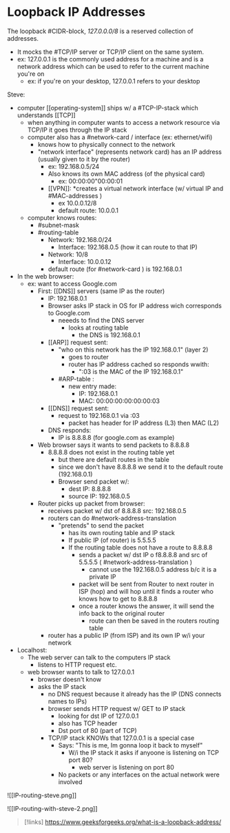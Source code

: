 
# Loopback IP Addresses
The loopback #CIDR-block, *127.0.0.0/8* is a reserved collection of addresses.
- It mocks the #TCP/IP server or TCP/IP client on the same system.
- ex: 127.0.0.1 is the commonly used address for a machine and is a network address which can be used to refer to the current machine you're on
	- ex: if you're on your desktop, 127.0.0.1 refers to your desktop

Steve:
- computer [[operating-system]] ships w/ a #TCP-IP-stack which understands [[TCP]] 
	- when anything in computer wants to access a network resource via TCP/IP it goes through the IP stack
	- computer also has a #network-card / interface (ex: ethernet/wifi)
		- knows how to physically connect to the network
		- "network interface" (represents network card) has an IP address (usually given to it by the router)
			- ex: 192.168.0.5/24
			- Also knows its own MAC address (of the physical card)
				- ex: 00:00:00"00:00:01
			- [[VPN]]: *creates a virtual network interface (w/ virtual IP and #MAC-addresses )
				- ex 10.0.0.12/8
				- default route: 10.0.0.1
	- computer knows routes:
		- #subnet-mask
		- #routing-table
			- Network: 192.168.0/24
				- Interface: 192.168.0.5 (how it can route to that IP)
			- Network: 10/8
				- Interface: 10.0.0.12
			- default route (for #network-card ) is 192.168.0.1
- In the web browser:
	- ex: want to access Google.com
		- First: [[DNS]] servers (same IP as the router)
			- IP: 192.168.0.1
			- Browser asks IP stack in OS for IP address wich corresponds to Google.com
				- neeeds to find the DNS server
					- looks at  routing table
						-  the DNS is 192.168.0.1
			- [[ARP]] request sent:
				- "who on this network has the IP 192.168.0.1" (layer 2)
					- goes to router
					- router has IP address cached so responds wwith:
						- ":03 is the MAC of the IP 192.168.0.1"
				- #ARP-table :
					- new entry made: 
						- IP: 192.168.0.1
						- MAC: 00:00:00:00:00:00:03
			- [[DNS]] request sent:
				- request to 192.168.0.1 via :03
					- packet has header for IP address (L3) then MAC (L2)
			- DNS responds:
				- IP is 8.8.8.8 (for google.com as example)
		- Web browser says it wants to send packets to 8.8.8.8
			- 8.8.8.8 does not exist in the routing table yet
				- but there are default routes in the table
				- since we don't have 8.8.8.8 we send it to the default route (192.168.0.1)
				- Browser send packet w/:
					- dest IP: 8.8.8.8
					- source IP: 192.168.0.5
		- Router picks up packet from browser:
			-  receives packet w/ dst of 8.8.8.8 src: 192.168.0.5
			- routers can do #network-address-translation 
				- "pretends" to send the packet
					- has its own routing table and IP stack 
					- If public IP (of router) is 5.5.5.5
					- If the routing table does not have a route to 8.8.8.8
						- sends a packet w/ dst IP o f8.8.8.8 and src of 5.5.5.5 ( #network-address-translation )
							- cannot use the 192.168.0.5 address b/c it is a private IP
						- packet will be sent from Router to next router in ISP (hop) and will hop until it finds a router who knows how to get to 8.8.8.8
						- once a router knows the answer, it will send the info back to the original router
							- route can then be saved in the routers routing table
			- router has a public IP (from ISP) and its own IP w/i your network
- Localhost:
	- The web server can talk to the computers IP stack
		- listens to HTTP request etc.
	- web browser wants to talk to 127.0.0.1
		- browser doesn't know
		- asks the IP stack
			- no DNS request because it already has the IP (DNS connects names to IPs)
			- browser sends HTTP request w/ GET to IP stack
				- looking for dst IP of 127.0.0.1
				- also has TCP header
				- Dst port of 80 (part of TCP)
			- TCP/IP stack KNOWs that 127.0.0.1 is a special case
				- Says: "This is me, Im gonna loop it back to myself"
					- W/i the IP stack it asks if anyoone is listening on TCP port 80?
						- web server is listening on port 80
				- No packets or any interfaces on the actual network were involved 



![[IP-routing-steve.png]] 

![[IP-routing-with-steve-2.png]]

>[!links]
>https://www.geeksforgeeks.org/what-is-a-loopback-address/
